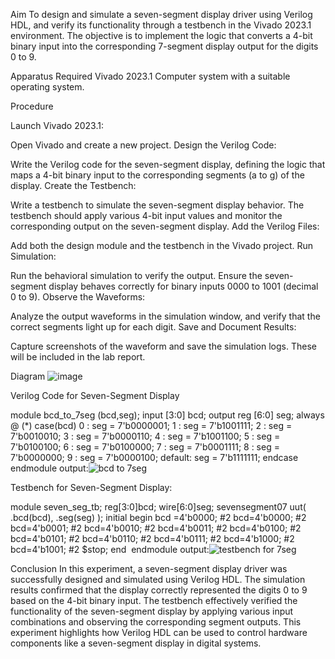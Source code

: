 Aim
To design and simulate a seven-segment display driver using Verilog HDL, and verify its functionality through a testbench in the Vivado 2023.1 environment. The objective is to implement the logic that converts a 4-bit binary input into the corresponding 7-segment display output for the digits 0 to 9.

Apparatus Required
Vivado 2023.1
Computer system with a suitable operating system.

Procedure

Launch Vivado 2023.1:

Open Vivado and create a new project.
Design the Verilog Code:

Write the Verilog code for the seven-segment display, defining the logic that maps a 4-bit binary input to the corresponding segments (a to g) of the display.
Create the Testbench:

Write a testbench to simulate the seven-segment display behavior. The testbench should apply various 4-bit input values and monitor the corresponding output on the seven-segment display.
Add the Verilog Files:

Add both the design module and the testbench in the Vivado project.
Run Simulation:

Run the behavioral simulation to verify the output. Ensure the seven-segment display behaves correctly for binary inputs 0000 to 1001 (decimal 0 to 9).
Observe the Waveforms:

Analyze the output waveforms in the simulation window, and verify that the correct segments light up for each digit.
Save and Document Results:

Capture screenshots of the waveform and save the simulation logs. These will be included in the lab report.

Diagram
![image](https://github.com/user-attachments/assets/d7ecb419-906e-4e3b-9b82-f86ced4f364a)


Verilog Code for Seven-Segment Display

module bcd_to_7seg (bcd,seg); 
input [3:0] bcd;
output reg [6:0] seg;
always @ (*) case(bcd)
0 : seg = 7'b0000001; 
1 : seg = 7'b1001111; 
2 : seg = 7'b0010010; 
3 : seg = 7'b0000110; 
4 : seg = 7'b1001100; 
5 : seg = 7'b0100100; 
6 : seg = 7'b0100000; 
7 : seg = 7'b0001111; 
8 : seg = 7'b0000000; 
9 : seg = 7'b0000100; 
default: seg = 7'b1111111; 
endcase 
endmodule
output:![bcd to 7seg](https://github.com/user-attachments/assets/a47b401d-6816-4c1c-bc0b-855a679124c7)



Testbench for Seven-Segment Display:

module seven_seg_tb;
reg[3:0]bcd;
wire[6:0]seg;
sevensegment07 uut( .bcd(bcd), .seg(seg) );
initial begin bcd =4'b0000;
#2 bcd=4'b0000; 
#2 bcd=4'b0001;
#2 bcd=4'b0010; 
#2 bcd=4'b0011; 
#2 bcd=4'b0100; 
#2 bcd=4'b0101; 
#2 bcd=4'b0110;
#2 bcd=4'b0111;
#2 bcd=4'b1000; 
#2 bcd=4'b1001;
#2 $stop;
end 
endmodule
output:![testbench for 7seg](https://github.com/user-attachments/assets/37b502e2-bc63-4bf6-895e-1f3de8e1cfcc)


Conclusion
In this experiment, a seven-segment display driver was successfully designed and simulated using Verilog HDL. The simulation results confirmed that the display correctly represented the digits 0 to 9 based on the 4-bit binary input. The testbench effectively verified the functionality of the seven-segment display by applying various input combinations and observing the corresponding segment outputs. This experiment highlights how Verilog HDL can be used to control hardware components like a seven-segment display in digital systems.
